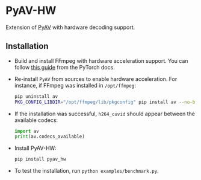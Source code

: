 # PyAV-HW
Extension of [PyAV](https://github.com/PyAV-Org/PyAV) with hardware decoding support.

## Installation

- Build and install FFmpeg with hardware acceleration support. You can follow [this guide](https://pytorch.org/audio/stable/build.ffmpeg.html) from the PyTorch docs.

- Re-install `PyAV` from sources to enable hardware acceleration. For instance, if FFmpeg was installed in `/opt/ffmpeg`:
    ```sh
    pip uninstall av
    PKG_CONFIG_LIBDIR="/opt/ffmpeg/lib/pkgconfig" pip install av --no-binary av --no-cache
    ```

- If the installation was successful, `h264_cuvid` should appear between the available codecs:
    ```python
    import av
    print(av.codecs_available)
    ```

- Install PyAV-HW:
    ```sh
    pip install pyav_hw
    ```

- To test the installation, run `python examples/benchmark.py`.